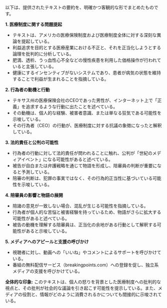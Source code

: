 以下は、提供されたテキストの要約を、明確かつ客観的な形でまとめたものです。

**1. 医療制度に関する問題提起**

*   テキストは、アメリカの医療保険制度および医療制度全体に対する深刻な異論を提起している。
*   利益追求を目的とする医療産業における不正と、それを正当化しようとする論理を批判的に分析している。
*   肥満、透析、うっ血性心不全などの慢性疾患を利用した価格操作が行われていると主張している。
*   健康にするインセンティブがないシステムであり、患者が病気の状態を維持することで利益が生まれることを指摘している。

**2. 行為者の動機と行動**

*   テキサス州の医療保険会社のCEOであった男性が、インターネット上で「正義」を追求するような行動に出たことを述べている。
*   その動機は、個人的な経験、被害者意識、または単なる狂気である可能性を示唆している。
*   その行為者（CEO）の行動が、医療制度に対する抗議の象徴になったと解釈している。

**3. 法的責任と公判の可能性**

*   行為者の行動に対して法的責任が問われることに触れ、公判が「世紀のメディアイベント」になる可能性があると述べている。
*   被告が自白または弁護戦略を通じて物語を形成し、陪審員の判断が重要になると予測している。
*   陪審の判断は、犯罪の事実ではなく、その行為的正当性に基づいている可能性を示唆している。

**4. 陪審員の影響と物語の展開**

*   陪諸の意見が一致しない場合、混乱が生じる可能性を指摘している。
*   行為者が個人的な苦悩と被害経験を持っているため、物語がさらに拡大する可能性があると述べている。
*   被告の動機を理解する陪審員は、正当化の余地がある行動として解釈する可能性があると示唆している。

**5. メディアへのアピールと支援の呼びかけ**

*   視聴者に対し、動画への「いいね」やコメントによるサポートを呼びかけている。
*   番組の無料配信サービス（breakingpoints.com）への登録を促し、独立系メディアの支援を呼びかけている。

**全体的な印象:**
このテキストは、個人の怒りを背景とした医療制度への批判的な視点と、その批判が社会的な議論を引き起こす可能性を提示している。また、メディアの役割と、情報がどのように消費されるかについても間接的に示唆されている。